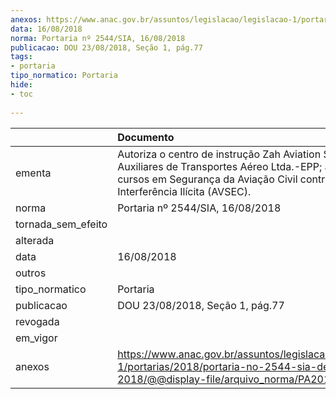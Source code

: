 ```yaml
---
anexos: https://www.anac.gov.br/assuntos/legislacao/legislacao-1/portarias/2018/portaria-no-2544-sia-de-16-08-2018/@@display-file/arquivo_norma/PA2018-2544.pdf
data: 16/08/2018
norma: Portaria nº 2544/SIA, 16/08/2018
publicacao: DOU 23/08/2018, Seção 1, pág.77
tags:
- portaria
tipo_normatico: Portaria
hide: 
- toc 
 
---
```


|                    | Documento                                                                                                                                                                                      |
|:-------------------|:-----------------------------------------------------------------------------------------------------------------------------------------------------------------------------------------------|
| ementa             | Autoriza o centro de instrução Zah Aviation Serviços Auxiliares de Transportes Aéreo Ltda.-EPP; a ministrar cursos em Segurança da Aviação Civil contra Atos de Interferência Ilícita (AVSEC). |
| norma              | Portaria nº 2544/SIA, 16/08/2018                                                                                                                                                               |
| tornada_sem_efeito |                                                                                                                                                                                                |
| alterada           |                                                                                                                                                                                                |
| data               | 16/08/2018                                                                                                                                                                                     |
| outros             |                                                                                                                                                                                                |
| tipo_normatico     | Portaria                                                                                                                                                                                       |
| publicacao         | DOU 23/08/2018, Seção 1, pág.77                                                                                                                                                                |
| revogada           |                                                                                                                                                                                                |
| em_vigor           |                                                                                                                                                                                                |
| anexos             | https://www.anac.gov.br/assuntos/legislacao/legislacao-1/portarias/2018/portaria-no-2544-sia-de-16-08-2018/@@display-file/arquivo_norma/PA2018-2544.pdf                                        |